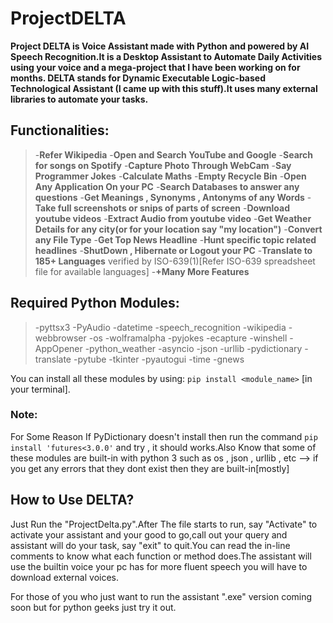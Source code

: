 # ProjectDELTA
**Project DELTA is Voice Assistant made with Python and powered by AI Speech Recognition.It is a Desktop Assistant to Automate Daily Activities using your voice and a mega-project that I have been working on for months. DELTA stands for Dynamic Executable Logic-based Technological Assistant (I came up  with this stuff).It uses many external libraries to automate your tasks.**


## Functionalities:
>-**Refer Wikipedia**
-**Open and Search YouTube and Google**
-**Search for songs on Spotify**
-**Capture Photo Through WebCam**
-**Say Programmer Jokes**
-**Calculate Maths**
-**Empty Recycle Bin**
-**Open Any Application On your PC**
-**Search Databases to answer any questions**
-**Get Meanings , Synonyms , Antonyms of any Words**
-**Take full screenshots or snips of parts of screen**
-**Download youtube videos**
-**Extract Audio from youtube video**
-**Get Weather Details for any city(or for your location say "my location")**
-**Convert any File Type**
-**Get Top News Headline** 
-**Hunt specific topic related headlines**
-**ShutDown , Hibernate or Logout your PC**
-**Translate to 185+ Languages** verified by ISO-639(1)[Refer ISO-639 spreadsheet file for available languages]
-**+Many More Features**


## Required Python Modules:
 >-pyttsx3
 -PyAudio
 -datetime
 -speech_recognition
 -wikipedia
 -webbrowser
 -os
 -wolframalpha 
 -pyjokes 
 -ecapture 
 -winshell
 -AppOpener 
 -python_weather 
 -asyncio
 -json 
 -urllib
 -pydictionary
 -translate
 -pytube 
 -tkinter
 -pyautogui 
 -time 
 -gnews 

You can install all these modules by using:
`pip install <module_name>` [in your terminal].

### Note:
For Some Reason If PyDictionary doesn't install then run the command `pip install 'futures<3.0.0'` and try , it should works.Also Know that some of these modules are built-in with python 3 such as os , json , urllib , etc --> if you get any errors that they dont exist then they are built-in[mostly]

## How to Use DELTA?

Just Run the "ProjectDelta.py".After The file starts to run, say "Activate" to activate your assistant and your good to go,call out your query and assistant will do your task, say "exit" to quit.You can read the in-line comments to know what each function or method does.The assistant will use the builtin voice your pc has for more fluent speech you will have to download external voices. 

For those of you who just want to run the assistant ".exe" version coming soon but for python geeks just try it out.
